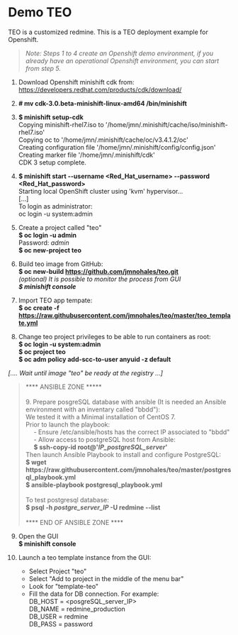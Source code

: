 # Demo TEO

TEO is a customized redmine. This is a TEO deployment example for Openshift.

<blockquote> <i>Note: Steps 1 to 4 create an Openshift demo environment, if you already have an operational Openshift environment, you can start from step 5.</i> </blockquote>

1.  Download Openshift minishift cdk from: https://developers.redhat.com/products/cdk/download/

2.   <b>&#35; mv cdk-3.0.beta-minishift-linux-amd64 /bin/minishift</b>

3.  <b>$ minishift setup-cdk</b>\
    Copying minishift-rhel7.iso to '/home/jmn/.minishift/cache/iso/minishift-rhel7.iso'\
    Copying oc to '/home/jmn/.minishift/cache/oc/v3.4.1.2/oc'\
    Creating configuration file '/home/jmn/.minishift/config/config.json'\
    Creating marker file '/home/jmn/.minishift/cdk'\
    CDK 3 setup complete.


4.  <b>$ minishift start --username <Red_Hat_username>  --password <Red_Hat_password></b> <br />
Starting local OpenShift cluster using 'kvm' hypervisor...<br />
[...]<br />
   To login as administrator:<br />
       oc login -u system:admin

5.  Create a project called "teo"\
<b>$ oc login -u admin</b><br />
Password: <i>admin</i><br />
<b>$ oc new-project teo</b>

6.  Build teo image from GitHub:<br />
<b> $ oc new-build https://github.com/jmnohales/teo.git</b><br />
    <i>(optional) It is possible to monitor the process from GUI\
    <b> $ minishift console</b></i><br /> 

7.  Import TEO app tempate:<br />
<b> $ oc create -f https://raw.githubusercontent.com/jmnohales/teo/master/teo_template.yml</b><br />


8.  Change teo project privileges to be able to run containers as root:<br />
<b>$ oc login -u system:admin</b><br />
<b>$ oc project teo</b><br />
<b>$ oc adm policy add-scc-to-user anyuid -z default</b><br />

<i>[.... Wait until image "teo" be ready at the registry ...]</i>

<blockquote>
****     ANSIBLE ZONE   *****  <br />
<br />
9. Prepare posgreSQL database with ansible (It is needed an Ansible environment with an inventary called "bbdd"):<br/>
     We tested it with a Minimal installation of CentOS 7.<br />
     Prior to launch the playbook:<br />
     &emsp;  - Ensure /etc/ansible/hosts has the correct IP associated to "bbdd"<br/>
     &emsp;  - Allow access to postgreSQL host from Ansible:<br/>
     &emsp; <b> $ ssh-copy-id root@'<i>IP_postgreSQL_server</i>' </b> <br/>
   Then launch Ansible Playbook to install and configure PostgreSQL:<br />
<b>$ wget https://raw.githubusercontent.com/jmnohales/teo/master/postgresql_playbook.yml</b><br/>
<b>$ ansible-playbook postgresql_playbook.yml</b><br/>
<br />
To test postgresql database:<br />
<b>$ psql -h <i>postgre_server_IP</i> -U redmine --list</b><br/>
<br />
**** END OF ANSIBLE ZONE ****<br/>
</blockquote>

9.  Open the GUI \
<b>$ minishift console</b>

10. Launch a teo template instance from the GUI:
      - Select Project "teo"
      - Select "Add to project in the middle of the menu bar"
      - Look for "template-teo"
      - Fill the data for DB connection. For example:\
          DB_HOST = <posgreSQL_server_IP> \
          DB_NAME = redmine_production \
          DB_USER = redmine \
          DB_PASS = password
          
          
